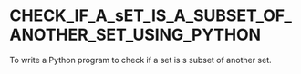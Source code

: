# CHECK_IF_A_sET_IS_A_SUBSET_OF_ANOTHER_SET_USING_PYTHON
To write a Python program to check if a set is s subset of another set.
